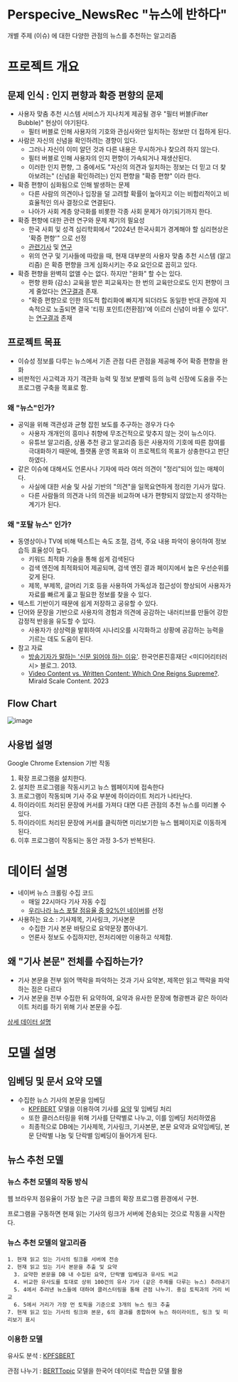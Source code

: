 # Perspecive_NewsRec "뉴스에 반하다"

개별 주제 (이슈) 에 대한 다양한 관점의 뉴스를 추천하는 알고리즘


# 프로젝트 개요

## 문제 인식 : 인지 편향과 확증 편향의 문제
  - 사용자 맞춤 추천 시스템 서비스가 지나치게 제공될 경우 "필터 버블(Filter Bubble)" 현상이 야기된다.
    - 필터 버블로 인해 사용자의 기호와 관심사와만 일치하는 정보만 더 접하게 된다.  
  - 사람은 자신의 신념을 확인하려는 경향이 있다.
    - 그러나 자신이 이미 알던 것과 다른 내용은 무시하거나 찾으려 하지 않는다.
    - 필터 버블로 인해 사용자의 인지 편향이 가속되거나 재생산된다.
    - 이러한 인지 편향, 그 중에서도 "자신의 의견과 일치하는 정보는 더 믿고 더 찾아보려는" (신념을 확인하려는) 인지 편향을 "확증 편향" 이라 한다.
  - 확증 편향이 심화됨으로 인해 발생하는 문제
    - 다른 사람의 의견이나 입장을 덜 고려할 확률이 높아지고 이는 비합리적이고 비효율적인 의사 결정으로 연결된다.
    - 나아가 사회 계층 양극화를 비롯한 각종 사회 문제가 야기되기까지 한다.
  - 확증 편향에 대한 관련 연구와 문제 제기의 필요성
    - 한국 사회 및 성격 심리학회에서 "2024년 한국사회가 경계해야 할 심리현상은 '확증 편향'" 으로 선정
    - [관련](https://www.yna.co.kr/view/AKR20240103107900530)[기사](https://www.joongang.co.kr/article/25241190#home) 및 [연](https://www.ncbi.nlm.nih.gov/pmc/articles/PMC8685219/)[구](https://www.dbpia.co.kr/journal/articleDetail?nodeId=NODE11312388) 
    - 위의 연구 및 기사들에 따랐을 때, 현재 대부분의 사용자 맞춤 추천 시스템 (알고리즘) 은 확증 편향을 크게 심화시키는 주요 요인으로 꼽히고 있다.
  - 확증 편향을 완벽히 없앨 수는 없다. 하지만 "완화" 할 수는 있다.
    - 편향 완화 (감소) 교육을 받은 피교육자는 한 번의 교육만으로도 인지 편향이 크게 줄었다는 [연구결과](https://www.hec.edu/en/yes-you-can-be-trained-make-better-decisions) 존재.
    - "확증 편향으로 인한 의도적 합리화에 빠지게 되더라도 동일한 반대 관점에 지속적으로 노출되면 결국 '티핑 포인트(전환점)'에 이르러 신념이 바뀔 수 있다".는 [연구결과](https://edisciplinas.usp.br/pluginfile.php/4912780/mod_resource/content/1/BACKFIRE_TIPPING_POINT_redlawsk2010.pdf) 존재 
     

## 프로젝트 목표
- 이슈성 정보를 다루는 뉴스에서 기존 관점 다른 관점을 제공해 주어 확증 편향을 완화
- 비판적인 사고력과 자기 객관화 능력 및 정보 분별력 등의 능력 신장에 도움을 주는 프로그램 구축을 목표로 함.

### 왜 "뉴스"인가?

- 공익을 위해 객관성과 균형 잡힌 보도를 추구하는 경우가 다수
  - 사용자 개개인의 흥미나 취향에 무조건적으로 맞추지 않는 것이 뉴스이다.
  - 유튜브 알고리즘, 상품 추천 광고 알고리즘 등은 사용자의 기호에 따른 참여를 극대화하기 때문에, 플랫폼 운영 목표와 이 프로젝트의 목표가 상충한다고 판단하였다.
- 같은 이슈에 대해서도 언론사나 기자에 따라 여러 의견이 "정리"되어 있는 매체이다. 
  - 사실에 대한 서술 및 사실 기반의 "의견"을 일목요연하게 정리한 기사가 많다.
  - 다른 사람들의 의견과 나의 의견을 비교하며 내가 편향되지 않았는지 생각하는 계기가 된다.

### 왜 "포탈 뉴스" 인가?
- 동영상이나 TV에 비해 텍스트는 속도 조절, 검색, 주요 내용 파악이 용이하여 정보 습득 효율성이 높다.
  - 키워드 최적화 기술을 통해 쉽게 검색된다
  - 검색 엔진에 최적화되어 제공되며, 검색 엔진 결과 페이지에서 높은 우선순위를 갖게 된다.
  - 제목, 부제목, 글머리 기호 등을 사용하여 가독성과 접근성이 향상되어 사용자가 자료를 빠르게 훑고 필요한 정보를 찾을 수 있다.
- 텍스트 기반이기 때문에 쉽게 저장하고 공유할 수 있다.
- 단어와 문장을 기반으로 사용자의 경험과 의견에 공감하는 내러티브를 만들어 강한 감정적 반응을 유도할 수 있다.
  - 사용자가 상상력을 발휘하여 시나리오를 시각화하고 상황에 공감하는 능력을 기르는 데도 도움이 된다.
- 참고 자료
  - [방송기자가 말하는 '신문 읽어야 하는 이유'](https://dadoc.or.kr/805). 한국언론진흥재단 <미디어리터러시> 블로그. 2013.
  - [Video Content vs. Written Content: Which One Reigns Supreme?](https://www.linkedin.com/pulse/video-content-vs-written-which-one-reignssupreme-mirald-scale-qxtkf). Mirald Scale Content. 2023




## Flow Chart

![image](https://github.com/deepshadow25/Perspecive_NewsRec/assets/115054681/cdbd1b90-e80d-4e3c-b209-893faa7007a5)


## 사용법 설명

Google Chrome Extension 기반 작동
1. 확장 프로그램을 설치한다.
2. 설치한 프로그램을 작동시키고 뉴스 웹페이지에 접속한다
3. 프로그램이 작동되며 기사 주요 부분에 하이라이트 처리가 나타난다.
4. 하이라이트 처리된 문장에 커서를 가져다 대면 다른 관점의 추천 뉴스를 미리볼 수 있다.
5. 하이라이트 처리된 문장에 커서를 클릭하면 미리보기한 뉴스 웹페이지로 이동하게 된다.
6. 이후 프로그램이 작동되는 동안 과정 3-5가 반복된다.

# 데이터 설명

- 네이버 뉴스 크롤링 수집 코드
  - 매일 22시마다 기사 자동 수집
  - [우리나라 뉴스 포탈 점유율 중 92%인 네이버](https://www.kpf.or.kr/front/research/selfDetail.do?seq=595996)를 선정
- 사용하는 요소 : 기사제목, 기사링크, 기사본문
  - 수집한 기사 본문 바탕으로 요약문장 뽑아내기.
  - 언론사 정보도 수집하지만, 전처리에만 이용하고 삭제함.

## 왜 "기사 본문" 전체를 수집하는가?
- 기사 본문을 전부 읽어 맥락을 파악하는 것과 기사 요약본, 제목만 읽고 맥락을 파악하는 점은 다르다
- 기사 본문을 전부 수집한 뒤 요약하여, 요약과 유사한 문장에 형광펜과 같은 하이라이트 처리를 하기 위해 기사 본문을 수집.


[상세 데이터 설명](https://github.com/deepshadow25/Perspecive_NewsRec/blob/main/Dataset/dataset.md)



# 모델 설명

## 임베딩 및 문서 요약 모델

- 수집한 뉴스 기사의 본문을 임베딩
  - [KPFBERT](https://github.com/KPFBERT/kpfbert) 모델을 이용하여 기사를 [요약](https://github.com/KPFBERT/kpfbertsum) 및 임베딩 처리
  - 또한 클러스터링을 위해 기사를 단락별로 나누고, 이를 임베딩 처리하였음
  - 최종적으로 DB에는 기사제목, 기사링크, 기사본문, 본문 요약과 요약임베딩, 본문 단락별 나눔 및 단락별 임베딩이 들어가게 된다.


## 뉴스 추천 모델

### 뉴스 추천 모델의 작동 방식

웹 브라우저 점유율이 가장 높은 구글 크름의 확장 프로그램 환경에서 구현.

프로그램을 구동하면 현재 읽는 기사의 링크가 서버에 전송되는 것으로 작동을 시작한다.

### 뉴스 추천 모델의 알고리즘
    1. 현재 읽고 있는 기사의 링크를 서버에 전송
    2. 현재 읽고 있는 기사 본문을 추출 및 요약
      3. 요약한 본문을 DB 내 수집된 요약, 단락별 임베딩과 유사도 비교
      4. 비교한 유사도를 토대로 상위 100건의 유사 기사 (같은 주제를 다루는 뉴스) 추려내기
      5. 4에서 추려낸 뉴스들에 대하여 클러스터링을 통해 관점 나누기. 중심 토픽과의 거리 비교
      6. 5에서 거리가 가장 먼 토픽을 기준으로 3개의 뉴스 링크 추출
    7. 현재 읽고 있는 기사의 링크와 본문, 6의 결과를 종합하여 뉴스 하이라이트, 링크 및 미리보기 표시

### 이용한 모델

유사도 분석 : [KPFSBERT](https://github.com/KPFBERT/kpfSBERT)

관점 나누기 : [BERTTopic](https://maartengr.github.io/BERTopic/index.html) 모델을 한국어 데이터로 학습한 모델 활용 


